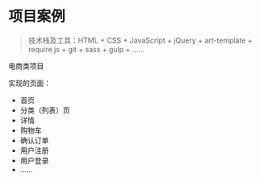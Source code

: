 # 项目案例

> 技术栈及工具：HTML + CSS + JavaScript + jQuery + art-template + require.js + git + sass + gulp + ......

电商类项目

实现的页面：

- 首页
- 分类（列表）页
- 详情
- 购物车
- 确认订单
- 用户注册
- 用户登录
- ......